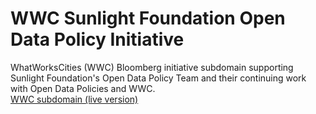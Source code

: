 # WWC Sunlight Foundation Open Data Policy Initiative  
WhatWorksCities (WWC) Bloomberg initiative subdomain supporting Sunlight Foundation's Open Data Policy Team and their continuing work with Open Data Policies and WWC.  
[WWC subdomain (live version)](http://whatworkscities.sunlightfoundation.com/)
